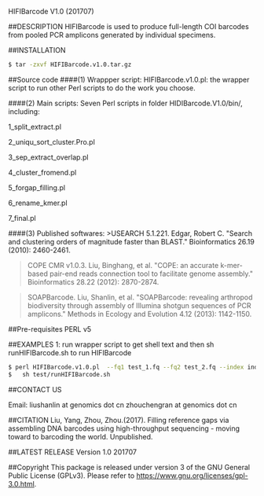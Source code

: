 HIFIBarcode V1.0 (201707)

##DESCRIPTION
HIFIBarcode is used to produce full-length COI barcodes from pooled PCR
amplicons generated by individual specimens.

##INSTALLATION
```bash
$ tar -zxvf HIFIBarcode.v1.0.tar.gz
```

##Source code
####(1) Wrappper script:
HIFIBarcode.v1.0.pl: the wrapper script to run other Perl scripts to do the work you choose.
	
####(2) Main scripts:
Seven Perl scripts in folder HIDIBarcode.V1.0/bin/, including:
<p>1_split_extract.pl</p>
<p>2_uniqu_sort_cluster.Pro.pl</p>
<p>3_sep_extract_overlap.pl</p>
<p>4_cluster_fromend.pl</p>
<p>5_forgap_filling.pl</p>
<p>6_rename_kmer.pl</p>
<p>7_final.pl</p>
####(3) Published softwares:
>USEARCH 5.1.221. Edgar, Robert C. "Search and clustering orders of magnitude faster than BLAST." Bioinformatics 26.19 (2010): 2460-2461.

>COPE CMR v1.0.3. Liu, Binghang, et al. "COPE: an accurate k-mer-based pair-end reads connection tool to facilitate genome assembly." Bioinformatics 28.22 (2012): 2870-2874.

>SOAPBarcode. Liu, Shanlin, et al. "SOAPBarcode: revealing arthropod biodiversity through assembly of Illumina shotgun sequences of PCR amplicons." Methods in Ecology and Evolution 4.12 (2013): 1142-1150.

##Pre-requisites
PERL v5

##EXAMPLES
1: run wrapper script to get shell text and then sh runHIFIBarcode.sh to run HIFIBarcode
```bash
$ perl HIFIBarcode.v1.0.pl  --fq1 test_1.fq --fq2 test_2.fq --index index_primer.txt  --length 5 --cpunum 10 --outdir test  --outpre testout
$	sh test/runHIFIBarcode.sh
```

##CONTACT US

Email:
liushanlin at genomics dot cn
zhouchengran at genomics dot cn

##CITATION
Liu, Yang, Zhou, Zhou.(2017). Filling reference gaps via assembling DNA barcodes using high-throughput sequencing - moving toward to barcoding the world. Unpublished.

##LATEST RELEASE
Version 1.0 201707

##Copyright
This package is released under version 3 of the GNU General Public License (GPLv3). Please refer to https://www.gnu.org/licenses/gpl-3.0.html.
